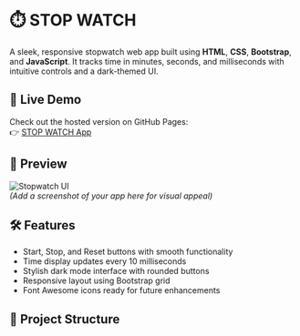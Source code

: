 # ⏱️ STOP WATCH

A sleek, responsive stopwatch web app built using **HTML**, **CSS**, **Bootstrap**, and **JavaScript**. It tracks time in minutes, seconds, and milliseconds with intuitive controls and a dark-themed UI.

## 🚀 Live Demo

Check out the hosted version on GitHub Pages:  
👉 [STOP WATCH App](https://seshasai077.github.io/stop-Watch/)  

## 📸 Preview

![Stopwatch UI](https://user-images.githubusercontent.com/your-screenshot-placeholder.png)  
*(Add a screenshot of your app here for visual appeal)*

## 🛠️ Features

- Start, Stop, and Reset buttons with smooth functionality
- Time display updates every 10 milliseconds
- Stylish dark mode interface with rounded buttons
- Responsive layout using Bootstrap grid
- Font Awesome icons ready for future enhancements

## 📂 Project Structure
   
